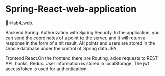 # Spring-React-web-application
🍃⚛️lab4_web.

Backend Spring. Authorization with Spring Security. In the application, you can send the coordinates of a point to the server, and it will return a response in the form of a hit result. All points and users are stored in the Oracle database under the control of Spring data JPA.

Frontend React.On the frontend there are Routing, axios requests to REST API, hooks, Redux. User information is stored in localStorage. The jwt accessToken is used for authentication.


